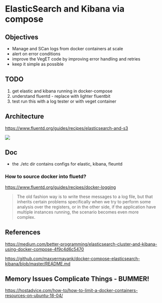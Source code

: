 # ElasticSearch and Kibana via compose

## Objectives

- Manage and SCan logs from docker containers at scale
- alert on error conditions
- improve the VegET code by improving error handling and retries
- keep it simple as possible

## TODO

1. get elastic and kibana running in docker-compose
2. understand fluentd - replace with lighter fluentbit
3. test run this with a log tester or with veget container

## Architecture

https://www.fluentd.org/guides/recipes/elasticsearch-and-s3

![](https://www.fluentd.org/assets/img/recipes/elasticsearch-s3-fluentd.png)

## Doc

- the ./etc dir contains configs for elastic, kibana, fleuntd

### How to source docker into fluetd?
https://www.fluentd.org/guides/recipes/docker-logging

> The old fashion way is to write these messages to a log file, but that inherits certain problems specifically when we try to perform some analysis over the registers, or in the other side, if the application have multiple instances running, the scenario becomes even more complex.




## References

https://medium.com/better-programming/elasticsearch-cluster-and-kibana-using-docker-compose-4f9c4d6c5470

https://github.com/maxyermayank/docker-compose-elasticsearch-kibana/blob/master/README.md


## Memory Issues Complicate Things - BUMMER!

https://hostadvice.com/how-to/how-to-limit-a-docker-containers-resources-on-ubuntu-18-04/

```
